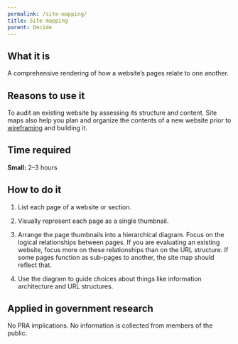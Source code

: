 ```yaml
---
permalink: /site-mapping/
title: Site mapping
parent: Decide
---
```


## What it is

A comprehensive rendering of how a website’s pages relate to one another.

## Reasons to use it

To audit an existing website by assessing its structure and content. Site maps also help you plan and organize the contents of a new website prior to [wireframing](../wireframing/) and building it.

## Time required

**Small:** 2–3 hours

## How to do it

1. List each page of a website or section.

2. Visually represent each page as a single thumbnail.

3. Arrange the page thumbnails into a hierarchical diagram. Focus on the logical relationships between pages. If you are evaluating an existing website, focus more on these relationships than on the URL structure. If some pages function as sub-pages to another, the site map should reflect that. 

4. Use the diagram to guide choices about things like information architecture and URL structures.

## Applied in government research

No PRA implications. No information is collected from members of the public.

